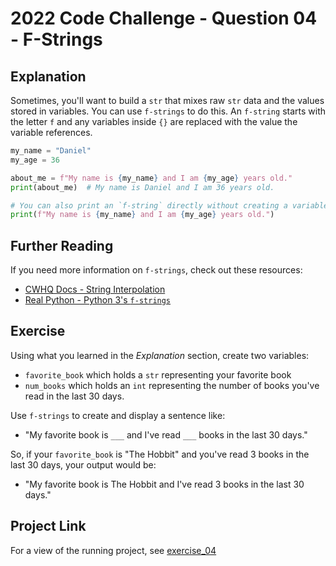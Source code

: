 # 2022 Code Challenge - Question 04 - F-Strings

## Explanation

Sometimes, you'll want to build a `str` that mixes raw `str` data and the values
stored in variables. You can use `f-strings` to do this. An `f-string` starts with
the letter `f` and any variables inside `{}` are replaced with the value the variable
references.

```python
my_name = "Daniel"
my_age = 36

about_me = f"My name is {my_name} and I am {my_age} years old."
print(about_me)  # My name is Daniel and I am 36 years old.

# You can also print an `f-string` directly without creating a variable.
print(f"My name is {my_name} and I am {my_age} years old.")
```

## Further Reading

If you need more information on `f-strings`, check out these resources:
- [CWHQ Docs - String Interpolation](https://docs.codewizardshq.com/python/python-language/#string-interpolation)
- [Real Python - Python 3's `f-strings`](https://realpython.com/python-f-strings/)

## Exercise

Using what you learned in the *Explanation* section, create two variables:
- `favorite_book` which holds a `str` representing your favorite book
- `num_books` which holds an `int` representing the number of books you've read in the last 30 days.

Use `f-strings` to create and display a sentence like:
- "My favorite book is `___` and I've read `___` books in the last 30 days."

So, if your `favorite_book` is "The Hobbit" and you've read 3 books in the last 30 days, your output would be:
- "My favorite book is The Hobbit and I've read 3 books in the last 30 days."

## Project Link

For a view of the running project, see [exercise_04](https://projects.pty.cwhq-apps.com/?filename=/code-challenge-2022/exercise_04/main.py)
